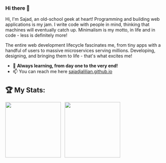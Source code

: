 ### Hi there 👋

Hi, I'm Sajad, an old-school geek at heart!  Programming and building web applications is my jam.  I write code with people in mind, thinking that machines will eventually catch up.   Minimalism is my motto, in life and in code - less is definitely more!

The entire web development lifecycle fascinates me, from tiny apps with a handful of users to massive microservices serving millions.  Developing, designing, and bringing them to life - that's what excites me!

- 🌱 **Always learning, from day one to the very end!**
- 📫 You can reach me here [sajadjalilian.github.io](http://sajadjalilian.github.io/)

## 🏆 My Stats:

<p>
    <img height=175 src="https://github-readme-stats.vercel.app/api?username=SajadJalilian&show_icons=true&count_private=true&theme=dark" />&nbsp;&nbsp;
    <img height=175 src="https://github-readme-stats.vercel.app/api/top-langs/?username=SajadJalilian&layout=compact&theme=dark" />&nbsp;&nbsp;
</p>
